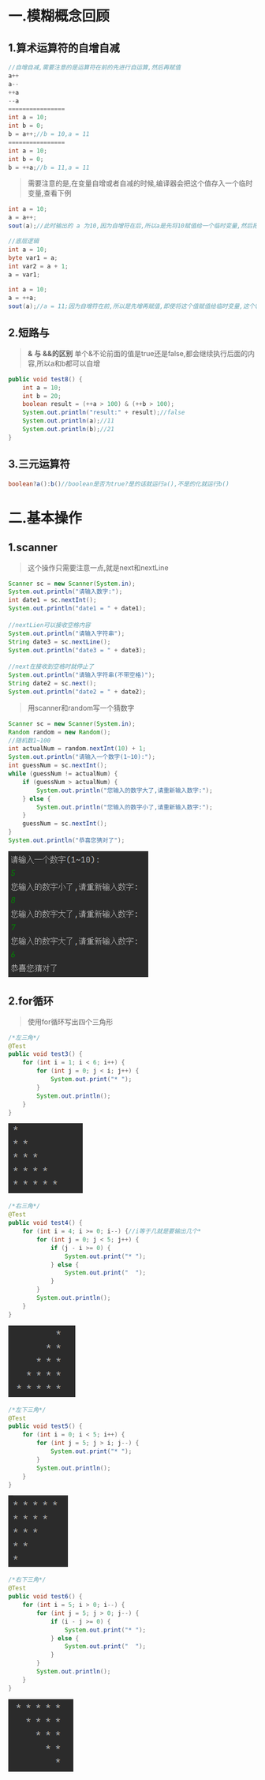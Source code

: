 # 一.模糊概念回顾

## 1.算术运算符的自增自减

```java
//自增自减,需要注意的是运算符在前的先进行自运算,然后再赋值
a++
a--
++a
--a
================
int a = 10;
int b = 0;
b = a++;//b = 10,a = 11
================
int a = 10;
int b = 0;
b = ++a;//b = 11,a = 11
```

>需要注意的是,在变量自增或者自减的时候,编译器会把这个值存入一个临时变量,查看下例

```java
int a = 10;
a = a++;
sout(a);//此时输出的 a 为10,因为自增符在后,所以a是先将10赋值给一个临时变量,然后把这个临时变量赋值给a,最后a的自增就会用另一个新的临时变量接收
```

```java
//底层逻辑
int a = 10;
byte var1 = a;
int var2 = a + 1;
a = var1;
```

```java
int a = 10;
a = ++a;
sout(a);//a = 11;因为自增符在前,所以是先增再赋值,即使将这个值赋值给临时变量,这个临时变量的值也是11
```
## 2.短路与

>**&  与  &&的区别**
>单个&不论前面的值是true还是false,都会继续执行后面的内容,所以a和b都可以自增

```Java
public void test8() {  
    int a = 10;  
    int b = 20;  
    boolean result = (++a > 100) & (++b > 100);  
    System.out.println("result:" + result);//false  
    System.out.println(a);//11  
    System.out.println(b);//21  
}
```
## 3.三元运算符

```Java
boolean?a():b()//boolean是否为true?是的话就运行a(),不是的化就运行b()
```
# 二.基本操作

## 1.scanner

>这个操作只需要注意一点,就是next和nextLine

```Java
Scanner sc = new Scanner(System.in);  
System.out.println("请输入数字:");  
int date1 = sc.nextInt();  
System.out.println("date1 = " + date1);  
  
//nextLien可以接收空格内容  
System.out.println("请输入字符串");  
String date3 = sc.nextLine();  
System.out.println("date3 = " + date3);  
  
//next在接收到空格时就停止了  
System.out.println("请输入字符串(不带空格)");  
String date2 = sc.next();  
System.out.println("date2 = " + date2);
```

>用scanner和random写一个猜数字

```Java
Scanner sc = new Scanner(System.in);  
Random random = new Random();  
//随机数1~100  
int actualNum = random.nextInt(10) + 1;  
System.out.println("请输入一个数字(1~10):");  
int guessNum = sc.nextInt();  
while (guessNum != actualNum) {  
    if (guessNum > actualNum) {  
        System.out.println("您输入的数字大了,请重新输入数字:");  
    } else {  
        System.out.println("您输入的数字小了,请重新输入数字:");  
    }  
    guessNum = sc.nextInt();  
}  
System.out.println("恭喜您猜对了");
```

![](images/Java/file-20250401230117.png)

## 2.for循环

>使用for循环写出四个三角形

```Java
/*左三角*/  
@Test  
public void test3() {  
    for (int i = 1; i < 6; i++) {  
        for (int j = 0; j < i; j++) {  
            System.out.print("* ");  
        }  
        System.out.println();  
    }  
}
```

![](images/Java/file-20250401230255.png)

```Java
/*右三角*/  
@Test  
public void test4() {  
    for (int i = 4; i >= 0; i--) {//i等于几就是要输出几个*  
        for (int j = 0; j < 5; j++) {  
            if (j - i >= 0) {  
                System.out.print("* ");  
            } else {  
                System.out.print("  ");  
            }  
        }  
        System.out.println();  
    }  
}
```

![](images/Java/file-20250401230337.png)

```Java
/*左下三角*/  
@Test  
public void test5() {  
    for (int i = 0; i < 5; i++) {  
        for (int j = 5; j > i; j--) {  
            System.out.print("* ");  
        }  
        System.out.println();  
    }  
}
```

![](images/Java/file-20250401230400.png)

```Java
/*右下三角*/  
@Test  
public void test6() {  
    for (int i = 5; i > 0; i--) {  
        for (int j = 5; j > 0; j--) {  
            if (i - j >= 0) {  
                System.out.print("* ");  
            } else {  
                System.out.print("  ");  
            }  
        }  
        System.out.println();  
    }  
}
```

![](images/Java/file-20250401230426.png)
